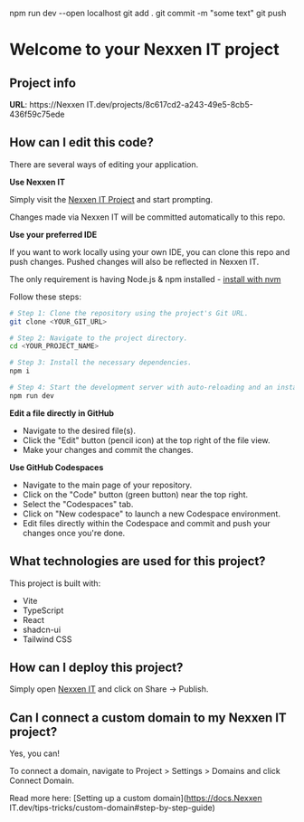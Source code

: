 npm run dev --open localhost
git add .
git commit -m "some text"
git push


# Welcome to your Nexxen IT project

## Project info

**URL**: https://Nexxen IT.dev/projects/8c617cd2-a243-49e5-8cb5-436f59c75ede

## How can I edit this code?

There are several ways of editing your application.

**Use Nexxen IT**

Simply visit the [Nexxen IT Project](https://nexxenit.dev/projects/8c617cd2-a243-49e5-8cb5-436f59c75ede) and start prompting.

Changes made via Nexxen IT will be committed automatically to this repo.

**Use your preferred IDE**

If you want to work locally using your own IDE, you can clone this repo and push changes. Pushed changes will also be reflected in Nexxen IT.

The only requirement is having Node.js & npm installed - [install with nvm](https://github.com/nvm-sh/nvm#installing-and-updating)

Follow these steps:

```sh
# Step 1: Clone the repository using the project's Git URL.
git clone <YOUR_GIT_URL>

# Step 2: Navigate to the project directory.
cd <YOUR_PROJECT_NAME>

# Step 3: Install the necessary dependencies.
npm i

# Step 4: Start the development server with auto-reloading and an instant preview.
npm run dev
```

**Edit a file directly in GitHub**

- Navigate to the desired file(s).
- Click the "Edit" button (pencil icon) at the top right of the file view.
- Make your changes and commit the changes.

**Use GitHub Codespaces**

- Navigate to the main page of your repository.
- Click on the "Code" button (green button) near the top right.
- Select the "Codespaces" tab.
- Click on "New codespace" to launch a new Codespace environment.
- Edit files directly within the Codespace and commit and push your changes once you're done.

## What technologies are used for this project?

This project is built with:

- Vite
- TypeScript
- React
- shadcn-ui
- Tailwind CSS

## How can I deploy this project?

Simply open [Nexxen IT](https://nexxenit.dev/projects/8c617cd2-a243-49e5-8cb5-436f59c75ede) and click on Share -> Publish.

## Can I connect a custom domain to my Nexxen IT project?

Yes, you can!

To connect a domain, navigate to Project > Settings > Domains and click Connect Domain.

Read more here: [Setting up a custom domain](https://docs.Nexxen IT.dev/tips-tricks/custom-domain#step-by-step-guide)
